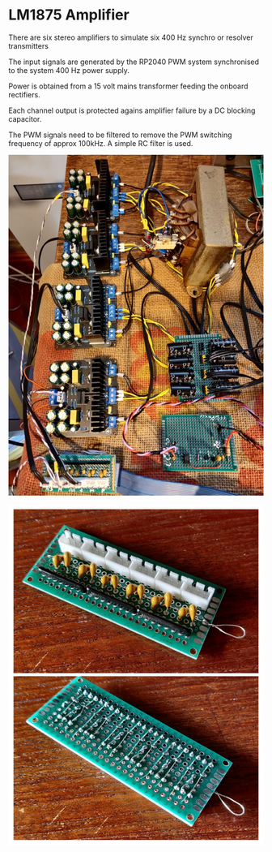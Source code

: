 # LM1875 Amplifier

There are six stereo amplifiers to simulate six 400 Hz synchro or resolver transmitters

The input signals are generated by the RP2040 PWM system synchronised to the system 400 Hz power supply. 

Power is obtained from a 15 volt mains transformer feeding the onboard rectifiers.

Each channel output is protected agains amplifier failure by a DC blocking capacitor.

The PWM signals need to be filtered to remove the PWM switching frequency of approx 100kHz. A simple RC filter is used.

![LM1875 Amp](../images/LM1875-Amp.jpg)

![PWM Filter](../images/PWM-Filter.jpg)